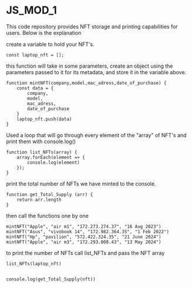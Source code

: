 # JS_MOD_1

This code repository provides NFT storage and printing capabilities for users.
Below is the explanation

create a variable to hold your NFT's.

`const laptop_nft = [];`

this function will take in some parameters, create an object using the parameters passed to it for its metadata, and store it in the variable above.

```
function mintNFT(company,model,mac_adress,date_of_purchase) {
    const data = {
        company,
        model,
        mac_adress,
        date_of_purchase
    }
    laptop_nft.push(data)
}
```
Used a loop that will go through every element of the "array" of NFT's and print them with console.log()

```
function list_NFTs(array) {
    array.forEach(element => {
        console.log(element)
    });
}
```
print the total number of NFTs we have minted to the console.

```
function get_Total_Supply (arr) {
    return arr.length
}
```

then call the functions one by one 

```
mintNFT("Apple", "air m1", "172.273.274.37", "16 Aug 2023")
mintNFT("Asus", "vivobook 14", "172.982.364.35", "1 Feb 2022")
mintNFT("Hp", "pavilion", "572.422.324.35", "21 June 2024")
mintNFT("Apple", "air m3", "172.293.008.43", "13 May 2024")
```

to print the number of NFTs call list_NFTs and pass the NFT array

```
list_NFTs(laptop_nft)


console.log(get_Total_Supply(nft))
```

